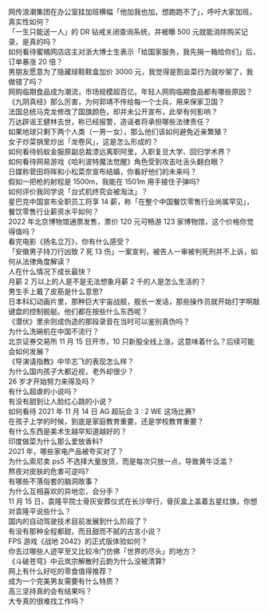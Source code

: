 网传浪潮集团在办公室挂加班横幅「他加我也加，想跑跑不了」，呼吁大家加班，真实性如何？  
「一生只能送一人」的 DR 钻戒关闭查询系统，并被曝 500 元就能消除购买记录，是真的吗？  
如何看待蜜橘网店店主对浙大博士生表示「给国家服务，我先捐一箱给你们」后，订单暴涨 20 倍？  
男朋友愿意为了隐藏球鞋鞋盒加价 3000 元，我觉得是割韭菜行为就吵架了，我做错了吗？  
网购临期食品成为潮流，市场规模超百亿，年轻人网购临期食品都有哪些原因？  
《九阴真经》那么厉害，为何郭靖不传给每一个士兵，用来保家卫国？  
法国总统马克龙修改了国旗颜色，却并未公开宣布，此举有何影响？  
万达辟谣王健林去世，称已经报警，造谣者将承担哪些法律责任？  
如果地球只剩下两个人类（一男一女），那么他们该如何避免近亲繁殖？  
女子炒菜锅里炒出「龙卷风」，这是怎么形成的？  
如何看待蚂蚁金服原副总裁漆远离职阿里，入职复旦大学、回归学术界？  
如何看待网易游戏《哈利波特魔法觉醒》角色受到攻击吐舌头翻白眼？  
日媒称菅田将晖和小松菜奈宣布结婚，你看好他们的未来吗？  
假如一把枪的射程是 1500m，我能在 1501m 用手接住子弹吗?  
如何评价我同学说「台式机终究会被淘汰」？  
星巴克中国宣布全职员工将享 14 薪，称「在整个中国餐饮零售行业尚属罕见」，餐饮零售行业薪资水平如何？  
2022 年北京博物馆通票发售，票价 120 元可畅游 123 家博物馆，这个价格你觉得值吗？  
看完电影《扬名立万》，你有什么感受？  
「安徽男子持刀行凶致 7 死 13 伤」一案宣判，被告人一审被判死刑并不上诉，如何从法律角度解读？  
人在什么情况下成长最快？  
月薪 2 万以上的人是不是无法想象月薪 2 千的人是怎么生活的？  
男生手上戴了皮筋是什么意思?  
日本科幻动画片里，那种巨大宇宙战舰，舰长一发话，那些操作员就开始打字啊敲键盘的控制舰艇。他们都在按些什么东西呢？  
《潜伏》里余则成伪造的那段录音在当时可以鉴别真伪吗？  
为什么洗碗机在中国不流行？  
北京证券交易所 11 月 15 日开市，10 只新股全线上涨，这意味着什么？后续可能会如何发展？  
《导演请指教》中毕志飞的表现怎么样？  
为什么国内孩子大都近视，老外却很少？  
26 岁才开始努力来得及吗？  
有什么超虐的小说吗？  
有没有甜到让人脸红心跳的小说？  
如何看待 2021 年 11 月 14 日 AG 超玩会 3 : 2 WE 这场比赛?  
在孩子上学的时候，到底是家庭教育重要，还是学校教育重要？  
有什么东西是美术生越早知道越好的？  
印度做菜为什么那么爱放香料?  
2021 年，哪些家电产品被夸买对了？  
为什么索尼卖 ps5 不选择大量放货，而是每次只放一点，导致黄牛泛滥？  
熬夜对皮肤的危害可逆吗?  
有哪些不落俗套的脑洞故事？  
为什么互相喜欢的异地恋，会分手？  
11 月 15 日，袁隆平院士骨灰安葬仪式在长沙举行，骨灰盒上盖着五星红旗，你想对袁隆平说些什么？  
国内的自动驾驶技术目前发展到什么阶段了？  
有没有那种全程都甜，而且甜而不腻的古言小说？  
FPS 游戏《战地 2042》的正式版体验如何？  
你去过哪些人迹罕至又比较冷门仿佛「世界的尽头」的地方？  
《斗破苍穹》中云岚宗解散时云韵为什么没被清算?  
网上有什么好吃的零食值得推荐？  
成为一个完美男友需要有什么特质？  
高三坚持真的会有结果吗？  
大专真的很难找工作吗？  
